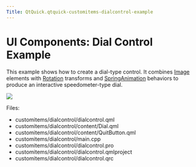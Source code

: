 ```yaml
---
Title: QtQuick.qtquick-customitems-dialcontrol-example
---
```

        
UI Components: Dial Control Example
===================================

<span class="subtitle"></span>
<span id="details"></span>
This example shows how to create a dial-type control. It combines [Image](https://developer.ubuntu.comapps/qml/sdk-15.04.4/QtQuick.imageelements/#image) elements with [Rotation](../QtQuick.Rotation.md) transforms and [SpringAnimation](../QtQuick.SpringAnimation.md) behaviors to produce an interactive speedometer-type dial.

![](https://developer.ubuntu.com/static/devportal_uploaded/c3597d05-5025-4dcc-92dc-fb58d94ffe31-api/apps/qml/sdk-15.04.4/qtquick-customitems-dialcontrol-example/images/qml-dialcontrol-example.png)

Files:

-   customitems/dialcontrol/dialcontrol.qml
-   customitems/dialcontrol/content/Dial.qml
-   customitems/dialcontrol/content/QuitButton.qml
-   customitems/dialcontrol/main.cpp
-   customitems/dialcontrol/dialcontrol.pro
-   customitems/dialcontrol/dialcontrol.qmlproject
-   customitems/dialcontrol/dialcontrol.qrc

